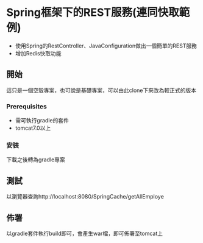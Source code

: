 # Spring框架下的REST服務(連同快取範例)

* 使用Spring的RestController、JavaConfiguration做出一個簡單的REST服務
* 增加Redis快取功能

## 開始

這只是一個空殼專案，也可說是基礎專案，可以由此clone下來改為較正式的版本

### Prerequisites

* 需可執行gradle的套件
* tomcat7.0以上

### 安裝

下載之後轉為gradle專案

## 測試

以瀏覽器查詢http://localhost:8080/SpringCache/getAllEmploye


## 佈署

以gradle套件執行build即可，會產生war檔，即可佈署至tomcat上
